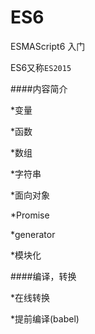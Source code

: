 # ES6
ESMAScript6 入门

ES6又称`ES2015`

####内容简介

*变量

*函数

*数组

*字符串

*面向对象

*Promise

*generator

*模块化

####编译，转换

*在线转换

*提前编译(babel)

